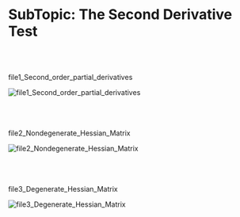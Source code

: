 <h1><div align=”center”><b>SubTopic: The Second Derivative Test</b></h1></div>
<br/></br>

<tab>file1_Second_order_partial_derivatives

![file1_Second_order_partial_derivatives](https://github.com/vnb09/FSF-mathematics-python-code-archive/blob/fsf_tasks/FSF-2020/calculus-of-several-variables/approximations-and-optimizations/The-Second-Derivative-Test/file1_Second_order_partial_derivatives.gif?raw=true)
<br/></br>
<br/></br>

<tab>file2_Nondegenerate_Hessian_Matrix
 
![file2_Nondegenerate_Hessian_Matrix](https://github.com/vnb09/FSF-mathematics-python-code-archive/blob/fsf_tasks/FSF-2020/calculus-of-several-variables/approximations-and-optimizations/The-Second-Derivative-Test/file2_Nondegenerate_Hessian_Matrix.gif?raw=true)
<br/></br>
<br/></br>

<tab>file3_Degenerate_Hessian_Matrix
 
![file3_Degenerate_Hessian_Matrix](https://github.com/vnb09/FSF-mathematics-python-code-archive/blob/fsf_tasks/FSF-2020/calculus-of-several-variables/approximations-and-optimizations/The-Second-Derivative-Test/file3_Degenerate_Hessian_Matrix.gif?raw=true)
<br/></br>
<br/></br>

